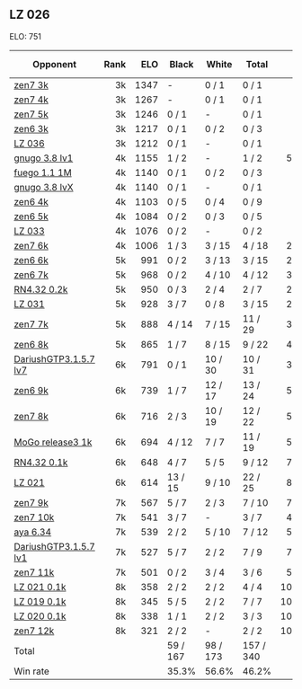 ## LZ 026 ##

ELO: 751

Opponent | Rank | ELO | Black | White | Total | Win rate
---------|-----:|----:|-------|-------|-------|-------:
[zen7 3k](zen7%203k.md) | 3k | 1347 | - | 0 / 1 | 0 / 1 | 0.0%
[zen7 4k](zen7%204k.md) | 3k | 1267 | - | 0 / 1 | 0 / 1 | 0.0%
[zen7 5k](zen7%205k.md) | 3k | 1246 | 0 / 1 | - | 0 / 1 | 0.0%
[zen6 3k](zen6%203k.md) | 3k | 1217 | 0 / 1 | 0 / 2 | 0 / 3 | 0.0%
[LZ 036](LZ%20036.md) | 3k | 1212 | 0 / 1 | - | 0 / 1 | 0.0%
[gnugo 3.8 lv1](gnugo%203.8%20lv1.md) | 4k | 1155 | 1 / 2 | - | 1 / 2 | 50.0%
[fuego 1.1 1M](fuego%201.1%201M.md) | 4k | 1140 | 0 / 1 | 0 / 2 | 0 / 3 | 0.0%
[gnugo 3.8 lvX](gnugo%203.8%20lvX.md) | 4k | 1140 | 0 / 1 | - | 0 / 1 | 0.0%
[zen6 4k](zen6%204k.md) | 4k | 1103 | 0 / 5 | 0 / 4 | 0 / 9 | 0.0%
[zen6 5k](zen6%205k.md) | 4k | 1084 | 0 / 2 | 0 / 3 | 0 / 5 | 0.0%
[LZ 033](LZ%20033.md) | 4k | 1076 | 0 / 2 | - | 0 / 2 | 0.0%
[zen7 6k](zen7%206k.md) | 4k | 1006 | 1 / 3 | 3 / 15 | 4 / 18 | 22.2%
[zen6 6k](zen6%206k.md) | 5k | 991 | 0 / 2 | 3 / 13 | 3 / 15 | 20.0%
[zen6 7k](zen6%207k.md) | 5k | 968 | 0 / 2 | 4 / 10 | 4 / 12 | 33.3%
[RN4.32 0.2k](RN4.32%200.2k.md) | 5k | 950 | 0 / 3 | 2 / 4 | 2 / 7 | 28.6%
[LZ 031](LZ%20031.md) | 5k | 928 | 3 / 7 | 0 / 8 | 3 / 15 | 20.0%
[zen7 7k](zen7%207k.md) | 5k | 888 | 4 / 14 | 7 / 15 | 11 / 29 | 37.9%
[zen6 8k](zen6%208k.md) | 5k | 865 | 1 / 7 | 8 / 15 | 9 / 22 | 40.9%
[DariushGTP3.1.5.7 lv7](DariushGTP3.1.5.7%20lv7.md) | 6k | 791 | 0 / 1 | 10 / 30 | 10 / 31 | 32.3%
[zen6 9k](zen6%209k.md) | 6k | 739 | 1 / 7 | 12 / 17 | 13 / 24 | 54.2%
[zen7 8k](zen7%208k.md) | 6k | 716 | 2 / 3 | 10 / 19 | 12 / 22 | 54.5%
[MoGo release3 1k](MoGo%20release3%201k.md) | 6k | 694 | 4 / 12 | 7 / 7 | 11 / 19 | 57.9%
[RN4.32 0.1k](RN4.32%200.1k.md) | 6k | 648 | 4 / 7 | 5 / 5 | 9 / 12 | 75.0%
[LZ 021](LZ%20021.md) | 6k | 614 | 13 / 15 | 9 / 10 | 22 / 25 | 88.0%
[zen7 9k](zen7%209k.md) | 7k | 567 | 5 / 7 | 2 / 3 | 7 / 10 | 70.0%
[zen7 10k](zen7%2010k.md) | 7k | 541 | 3 / 7 | - | 3 / 7 | 42.9%
[aya 6.34](aya%206.34.md) | 7k | 539 | 2 / 2 | 5 / 10 | 7 / 12 | 58.3%
[DariushGTP3.1.5.7 lv1](DariushGTP3.1.5.7%20lv1.md) | 7k | 527 | 5 / 7 | 2 / 2 | 7 / 9 | 77.8%
[zen7 11k](zen7%2011k.md) | 7k | 501 | 0 / 2 | 3 / 4 | 3 / 6 | 50.0%
[LZ 021 0.1k](LZ%20021%200.1k.md) | 8k | 358 | 2 / 2 | 2 / 2 | 4 / 4 | 100.0%
[LZ 019 0.1k](LZ%20019%200.1k.md) | 8k | 345 | 5 / 5 | 2 / 2 | 7 / 7 | 100.0%
[LZ 020 0.1k](LZ%20020%200.1k.md) | 8k | 338 | 1 / 1 | 2 / 2 | 3 / 3 | 100.0%
[zen7 12k](zen7%2012k.md) | 8k | 321 | 2 / 2 | - | 2 / 2 | 100.0%
Total | | | 59 / 167 | 98 / 173 | 157 / 340 | 
Win rate| | | 35.3% | 56.6% | 46.2% | 
